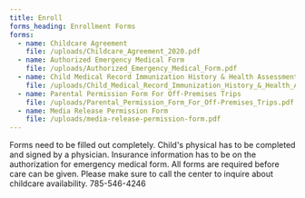 ```yaml
---
title: Enroll
forms_heading: Enrollment Forms
forms:
  - name: Childcare Agreement
    file: /uploads/Childcare_Agreement_2020.pdf
  - name: Authorized Emergency Medical Form
    file: /uploads/Authorized_Emergency_Medical_Form.pdf
  - name: Child Medical Record Immunization History & Health Assessment
    file: /uploads/Child_Medical_Record_Immunization_History_&_Health_Assessment.pdf
  - name: Parental Permission Form For Off-Premises Trips
    file: /uploads/Parental_Permission_Form_For_Off-Premises_Trips.pdf
  - name: Media Release Permission Form
    file: /uploads/media-release-permission-form.pdf
---
```

Forms need to be filled out completely. Child's physical has to be completed and signed by a physician. Insurance information has to be on the authorization for emergency medical form. All forms are required before care can be given. Please make sure to call the center to inquire about childcare availability. 785-546-4246